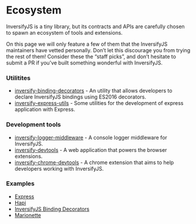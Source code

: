 # Ecosystem
InversifyJS is a tiny library, but its contracts and APIs are carefully chosen to spawn an ecosystem of tools and extensions.

On this page we will only feature a few of them that the InversifyJS maintainers have vetted personally. 
Don’t let this discourage you from trying the rest of them!
Consider these the “staff picks”, and don’t hesitate to submit a PR if you’ve built something wonderful with InversifyJS.

### Utilitites
- [inversify-binding-decorators]() - An utility that allows developers to declare InversifyJS bindings using ES2016 decorators.
- [inversify-express-utils](https://github.com/inversify/inversify-express-utils) - Some utilities for the development of express application with Express.

### Development tools
- [inversify-logger-middleware](https://github.com/inversify/inversify-logger-middleware) - A console logger middleware for InversifyJS.
- [inversify-devtools](https://github.com/inversify/inversify-devtools) - A web application that powers the browser extensions.
- [inversify-chrome-devtools](https://github.com/inversify/inversify-chrome-devtools) - A chrome extension that aims to help developers working with InversifyJS.

### Examples
- [Express](https://github.com/inversify/inversify-express-example)
- [Hapi](https://github.com/inversify/inversify-hapi-example)
- [InversifyJS Binding Decorators](https://github.com/inversify/inversify-binding-decorators-example)
- [Marionette](https://github.com/inversify/inversify-marionette-example)
